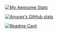 [![My Awesome Stats](https://awesome-github-stats.azurewebsites.net/user-stats/jatin-lakhani)](https://git.io/awesome-stats-card)

[![Anurag's GitHub stats](https://github-readme-stats.vercel.app/api?username=jatin-lakhani)](https://github.com/anuraghazra/github-readme-stats)

[![Readme Card](https://github-readme-stats.vercel.app/api/pin/?username=jatin-lakhani&repo=github-readme-stats)](https://github.com/anuraghazra/github-readme-stats)
